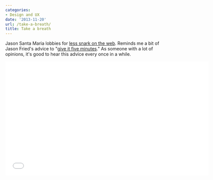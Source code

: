 ```yaml
---
categories:
- Design and UX
date: '2013-11-20'
url: /take-a-breath/
title: Take a breath
---
```


Jason Santa Maria lobbies for <a href="https://www.youtube.com/watch?v=j-rhXEddXcU">less snark on the web</a>. Reminds me a bit of Jason Fried's advice to "<a href="http://37signals.com/svn/posts/3124-give-it-five-minutes">give it five minutes</a>." As someone with a lot of opinions, it's good to hear this advice every once in a while.

<iframe width="640" height="360" src="//www.youtube.com/embed/j-rhXEddXcU?rel=0" frameborder="0" allowfullscreen></iframe>